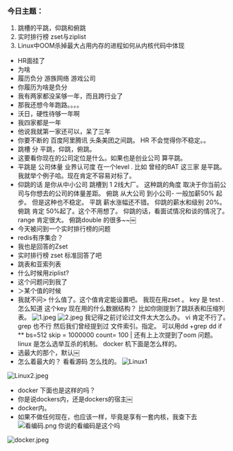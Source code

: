### 今日主题：
1. 跳槽的平跳，仰跳和俯跳
2. 实时排行榜 zset与ziplist
3. Linux中OOM杀掉最大占用内存的进程如何从内核代码中体现

- HR面挂了
- 为啥
- 履历负分
游族网络
游戏公司
- 你履历为啥是负分
- 我有两家都没呆够一年，而且跨行业了
- 那我还想今年跑路。。。。
- 沃日，硬性待够一年啊
- 我四家都是一年
- 他说我就第一家还可以，呆了三年
- 你要不断的 百度阿里腾讯 头条美团之间跳。 HR 不会觉得你不稳定。。
- 跳槽 分 平跳，仰跳，俯跳。
- 这要看你现在的公司定位是什么。如果也是创业公司 算平跳。
- 平跳是 公司体量 业界认可度  在一个level . 比如 曾经的BAT 这三家 是平跳。我就举个例子哈。现在肯定不容易对标了。
- 仰跳的话   是你从中小公司 跳槽到 1 2线大厂。 这种跳的角度 取决于你当前公司与你想去的公司的体量差距。
俯跳 从大公司 到小公司-  一般加薪50% 起步。 但是这种也不稳定。
平跳 薪水涨幅还不错。     仰跳的薪水和级别 20%。
俯跳 肯定 50%起了。这个不用想了。
仰跳的话，看面试情况和谈的情况了。range 肯定很大。
俯跳double 的很多~~￼
- 今天被问到一个实时排行榜的问题
- redis有序集合？
- 我也是回答的Zset
- 实时排行榜 zset 标准回答了吧
- 跳表和亚索列表
- 什么时候用ziplist?
- 这个问题问到我了
- ＞某个值的时候
- 我就不问> 什么值了。这个值肯定能设置吧。
我现在用zset  。  key 是  test .  怎么知道 这个key 现在用的什么数据结构？
比如你刚提到了跳跃表和压缩列表。
![1.jpeg](https://upload-images.jianshu.io/upload_images/331298-5dc9dc253ca127b8.jpeg?imageMogr2/auto-orient/strip%7CimageView2/2/w/1240)
![2.jpeg](https://upload-images.jianshu.io/upload_images/331298-889023946d587f53.jpeg?imageMogr2/auto-orient/strip%7CimageView2/2/w/1240)
我记得之前讨论过文件太大怎么办。
vi 肯定不行了。 grep 也不行
然后我们曾经提到过 文件索引。指定。
可以用dd +grep
dd  if ** bs=512 skip = 1000000 count= 100 |
还有上上次提到了oom 问题。linux 是怎么选举互杀的机制。  docker 机下面是怎么样的。
- 选最大的那个，默认￼
- 怎么着最大的？ 看看源码 怎么找的。
![Linux1](https://upload-images.jianshu.io/upload_images/331298-d5a8e32456047268.jpeg?imageMogr2/auto-orient/strip%7CimageView2/2/w/1240)

![Linux2.jpeg](https://upload-images.jianshu.io/upload_images/331298-613ae1e444a75816.jpeg?imageMogr2/auto-orient/strip%7CimageView2/2/w/1240)

- docker 下面也是这样的吗？
- 你是说dockers内，还是dockers的宿主￼
- docker内。
- 如果不做任何现在，也应该一样，毕竟是享有一套内核，我查下去
![看编码.png](https://upload-images.jianshu.io/upload_images/331298-68cb7d022fb4e431.png?imageMogr2/auto-orient/strip%7CimageView2/2/w/1240)
你说的看编码是这个吗

![docker.jpeg](https://upload-images.jianshu.io/upload_images/331298-fd1da8c86a34c290.jpeg?imageMogr2/auto-orient/strip%7CimageView2/2/w/1240)











